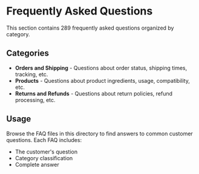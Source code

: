 # Frequently Asked Questions

This section contains 289 frequently asked questions organized by category.

## Categories

- **Orders and Shipping** - Questions about order status, shipping times, tracking, etc.
- **Products** - Questions about product ingredients, usage, compatibility, etc.
- **Returns and Refunds** - Questions about return policies, refund processing, etc.

## Usage

Browse the FAQ files in this directory to find answers to common customer questions. Each FAQ includes:
- The customer's question
- Category classification
- Complete answer

